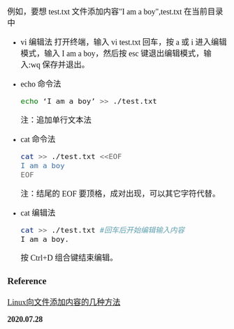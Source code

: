 <font size=4 face='楷体'>

例如，要想 test.txt 文件添加内容"I am a boy",test.txt 在当前目录中

- vi 编辑法
  打开终端，输入 vi test.txt 回车，按 a 或 i 进入编辑模式，输入 I am a boy，然后按 esc 键退出编辑模式，输入:wq 保存并退出。

- echo 命令法

  ```bash
  echo ‘I am a boy’ >> ./test.txt
  ```

  注：追加单行文本法

- cat 命令法

  ```bash
  cat >> ./test.txt <<EOF
  I am a boy
  EOF
  ```

  注：结尾的 EOF 要顶格，成对出现，可以其它字符代替。

- cat 编辑法
  ```bash
  cat >> ./test.txt #回车后开始编辑输入内容
  I am a boy.
  ```
  按 Ctrl+D 组合键结束编辑。

### Reference

[Linux向文件添加内容的几种方法](https://blog.csdn.net/weixin_41168353/article/details/81879389)

**2020.07.28**
